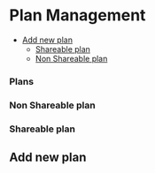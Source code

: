
# Plan Management  
<!-- TOC -->

* [Add new plan](/docs/Plan-Management.md#add-new-plan)  
  * [Shareable plan](/docs/Plan-Management.md#shareable-plan)  
  * [Non Shareable plan](/docs/Plan-Management.md#shareable-plan)  
<!-- TOC -->  
### Plans

### Non Shareable plan  

### Shareable plan  

## Add new plan  
